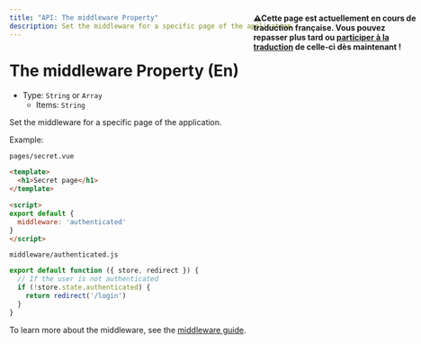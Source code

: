 ```yaml
---
title: "API: The middleware Property"
description: Set the middleware for a specific page of the application.
---
```


# The middleware Property (En)

- Type: `String` or `Array`
  - Items: `String`

<p style="width: 294px;position: fixed; top : 64px; right: 4px;" class="Alert Alert--orange"><strong>⚠Cette page est actuellement en cours de traduction française. Vous pouvez repasser plus tard ou <a href="https://github.com/vuejs-fr/nuxt" target="_blank">participer à la traduction</a> de celle-ci dès maintenant !</strong></p><p>Set the middleware for a specific page of the application.</p>

Example:

`pages/secret.vue`
```html
<template>
  <h1>Secret page</h1>
</template>

<script>
export default {
  middleware: 'authenticated'
}
</script>
```

`middleware/authenticated.js`
```js
export default function ({ store, redirect }) {
  // If the user is not authenticated
  if (!store.state.authenticated) {
    return redirect('/login')
  }
}
```

To learn more about the middleware, see the [middleware guide](/guide/routing#middleware).
